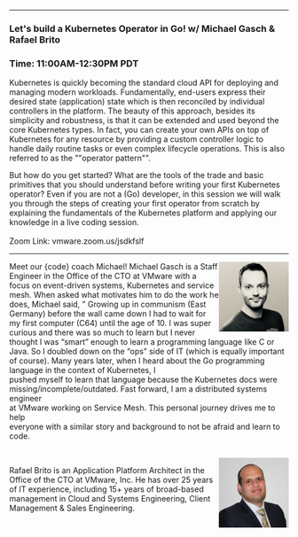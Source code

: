 <style>
  .wrapper {margin-top:75px;}
  header {top:20px!important;
  .session-wrapper{border:1px solid #36373b; border-radius:5px; padding:20px; background-color:##D3D3D3;}
  
</style>
<hr/>

### **Let's build a Kubernetes Operator in Go! w/ Michael Gasch & Rafael Brito**
### **Time: 11:00AM-12:30PM PDT**
<div class="session-wrapper">
Kubernetes is quickly becoming the standard cloud API for deploying and managing modern workloads. 
Fundamentally, end-users express their desired state (application) state which is then reconciled by individual controllers in the platform. 
The beauty of this approach, besides its simplicity and robustness, is that it can be extended and used beyond the core Kubernetes types.
In fact, you can create your own APIs on top of Kubernetes for any resource by providing a custom controller logic to handle daily routine tasks or even complex lifecycle operations. 
This is also referred to as the ""operator pattern"". 

But how do you get started? What are the tools of the trade and basic primitives that you should understand before writing your first Kubernetes operator?
Even if you are not a (Go) developer, in this session we will walk you through the steps of creating your first operator from scratch by explaining the fundamentals of the Kubernetes platform
and applying our knowledge in a live coding session.
<br>
<br>
Zoom Link: vmware.zoom.us/jsdkfslf 
</div>

<hr/>
<img src="michael_gasch.png" alt="Michael Gasch" width="25%" align="right">
    
<p margin-right="30 px">Meet our {code} coach Michael! Michael Gasch is a Staff Engineer in the Office of the CTO at VMware with a focus on event-driven systems, Kubernetes and service mesh. When asked what motivates him to do the work he does, Michael said, ” Growing up in communism (East Germany) before the wall came down I had to wait for my first computer (C64) until the age of 10. I was super curious and there was so much to learn but I never thought I was “smart” enough to learn a programming language like C or Java. So I doubled down on the “ops” side of IT (which is equally important of course). Many years later, when I heard about the Go programming language in the context of Kubernetes, I <br> pushed myself to learn that language because the Kubernetes docs were missing/incomplete/outdated. Fast forward, I am a distributed systems engineer <br> at VMware working on Service Mesh. This personal journey drives me to help <br> everyone with a similar story and background to not be afraid and learn to code.</p>

<br> 

<img src="rafael_brito.jpeg" alt="Rafael Brito" width="25%" align="right">
    
<p margin-right="30 px">Rafael Brito is an Application Platform Architect in the Office of the CTO at VMware, Inc. He has over 25 years of IT experience, including 15+ years of broad-based management in Cloud and Systems Engineering, Client Management & Sales Engineering.</p>


